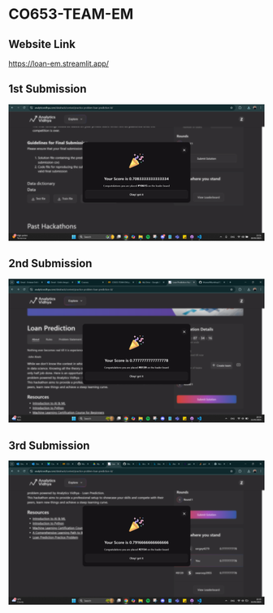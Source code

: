 # CO653-TEAM-EM

## Website Link

https://loan-em.streamlit.app/


## 1st Submission
![1st Submission](https://github.com/MuneefMumthas/CO653-TEAM-EM/blob/main/assets/Screenshot%20(186).png)

## 2nd Submission
![2nd Submission](https://github.com/MuneefMumthas/CO653-TEAM-EM/blob/main/assets/Screenshot%20(199).png)

## 3rd Submission
![3rd Submission](https://github.com/MuneefMumthas/CO653-TEAM-EM/blob/main/assets/Screenshot%20(200).png)
